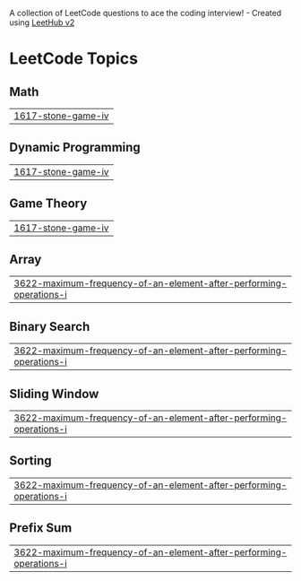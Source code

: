 A collection of LeetCode questions to ace the coding interview! - Created using [LeetHub v2](https://github.com/arunbhardwaj/LeetHub-2.0)
<!---LeetCode Topics Start-->
# LeetCode Topics
## Math
|  |
| ------- |
| [1617-stone-game-iv](https://github.com/YEDLAMUKHESHKUMAR/leetcode/tree/master/1617-stone-game-iv) |
## Dynamic Programming
|  |
| ------- |
| [1617-stone-game-iv](https://github.com/YEDLAMUKHESHKUMAR/leetcode/tree/master/1617-stone-game-iv) |
## Game Theory
|  |
| ------- |
| [1617-stone-game-iv](https://github.com/YEDLAMUKHESHKUMAR/leetcode/tree/master/1617-stone-game-iv) |
## Array
|  |
| ------- |
| [3622-maximum-frequency-of-an-element-after-performing-operations-i](https://github.com/YEDLAMUKHESHKUMAR/leetcode/tree/master/3622-maximum-frequency-of-an-element-after-performing-operations-i) |
## Binary Search
|  |
| ------- |
| [3622-maximum-frequency-of-an-element-after-performing-operations-i](https://github.com/YEDLAMUKHESHKUMAR/leetcode/tree/master/3622-maximum-frequency-of-an-element-after-performing-operations-i) |
## Sliding Window
|  |
| ------- |
| [3622-maximum-frequency-of-an-element-after-performing-operations-i](https://github.com/YEDLAMUKHESHKUMAR/leetcode/tree/master/3622-maximum-frequency-of-an-element-after-performing-operations-i) |
## Sorting
|  |
| ------- |
| [3622-maximum-frequency-of-an-element-after-performing-operations-i](https://github.com/YEDLAMUKHESHKUMAR/leetcode/tree/master/3622-maximum-frequency-of-an-element-after-performing-operations-i) |
## Prefix Sum
|  |
| ------- |
| [3622-maximum-frequency-of-an-element-after-performing-operations-i](https://github.com/YEDLAMUKHESHKUMAR/leetcode/tree/master/3622-maximum-frequency-of-an-element-after-performing-operations-i) |
<!---LeetCode Topics End-->